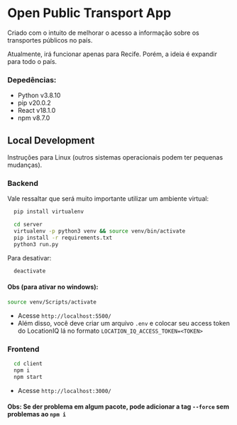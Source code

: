 # Open Public Transport App

Criado com o intuito de melhorar o acesso a informação sobre os transportes públicos no país.

Atualmente, irá funcionar apenas para Recife. Porém, a ideia é expandir para todo o país.

### Depedências:

- Python v3.8.10
- pip v20.0.2
- React v18.1.0
- npm v8.7.0

## Local Development

Instruções para Linux (outros sistemas operacionais podem ter pequenas mudanças).

### Backend

Vale ressaltar que será muito importante utilizar um ambiente virtual:

```sh
  pip install virtualenv
```

```sh
  cd server
  virtualenv -p python3 venv && source venv/bin/activate
  pip install -r requirements.txt
  python3 run.py
```

Para desativar:

```sh
  deactivate
```

#### Obs (para ativar no windows):

```sh
source venv/Scripts/activate
```

- Acesse `http://localhost:5500/`
- Além disso, você deve criar um arquivo `.env` e colocar seu access token do LocationIQ lá no formato `LOCATION_IQ_ACCESS_TOKEN=<TOKEN>`

### Frontend

```sh
  cd client
  npm i
  npm start
```

- Acesse `http://localhost:3000/`

#### Obs: Se der problema em algum pacote, pode adicionar a tag `--force` sem problemas ao `npm i`
